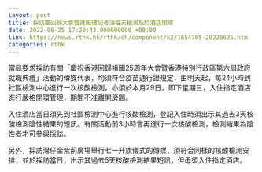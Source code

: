 ```yaml
---
layout: post
title: 採訪慶回歸大會暨就職禮記者須每天檢測及於酒店閉環
date: 2022-06-25 17:20:43.000000000 +08:00
link: https://news.rthk.hk/rthk/ch/component/k2/1654705-20220625.htm
categories: rthk
---
```


當局要求採訪有關「慶祝香港回歸祖國25周年大會暨香港特別行政區第六屆政府就職典禮」活動的傳媒代表，均須符合疫苗通行證規定，由明天起，每24小時到社區檢測中心進行一次核酸檢測，亦須於本月29日，即下星期三，入住指定酒店進行嚴格閉環管理，期間不准離開房間。

入住酒店當日須先到社區檢測中心進行核酸檢測，登記入住時須出示其過去3天核酸檢測陰性結果的短訊。有關活動前3小時會再進行一次核酸檢測，檢測結果為陰性者才可參與採訪。

另外，採訪灣仔金紫荊廣場舉行七一升旗儀式的傳媒，須符合同樣的核酸檢測安排，並於採訪當日，出示其過去5天核酸檢測結果短訊，但毋須入住指定酒店。
